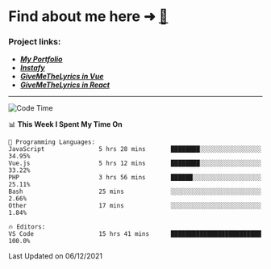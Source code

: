 # Find about me here ➜ [🧑](https://pauabella.dev)

### Project links:
- ***[My Portfolio](https://pauabella.dev)***
- ***[Instafy](https://instafy.me)***
- ***[GiveMeTheLyrics in Vue](https://lyrics.pauabella.dev)***
- ***[GiveMeTheLyrics in React](https://pauabella.dev/GiveMeTheLyrics)***

---
<!--START_SECTION:waka-->
![Code Time](http://img.shields.io/badge/Code%20Time-716%20hrs%2055%20mins-blue)

📊 **This Week I Spent My Time On** 

```text
💬 Programming Languages: 
JavaScript               5 hrs 28 mins       ████████░░░░░░░░░░░░░░░░░   34.95% 
Vue.js                   5 hrs 12 mins       ████████░░░░░░░░░░░░░░░░░   33.22% 
PHP                      3 hrs 56 mins       ██████░░░░░░░░░░░░░░░░░░░   25.11% 
Bash                     25 mins             ░░░░░░░░░░░░░░░░░░░░░░░░░   2.66% 
Other                    17 mins             ░░░░░░░░░░░░░░░░░░░░░░░░░   1.84%

🔥 Editors: 
VS Code                  15 hrs 41 mins      █████████████████████████   100.0%

```


 Last Updated on 06/12/2021
<!--END_SECTION:waka-->
